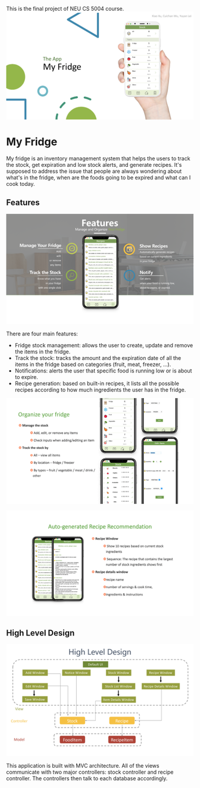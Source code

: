 This is the final project of NEU CS 5004 course.
![cover](./assets/cover.png)

# My Fridge

My fridge is an inventory management system that helps the users to track the stock, get expiration and low stock alerts, and generate recipes. It's supposed to address the issue that people are always wondering about what's in the fridge, when are the foods going to be expired and what can I cook today.

## Features

![features](./assets/features.png)

There are four main features:
- Fridge stock management: allows the user to create, update and remove the items in the fridge.
- Track the stock: tracks the amount and the expiration date of all the items in the fridge based on categories (fruit, meat, freezer, ...).
- Notifications: alerts the user that specific food is running low or is about to expire.
- Recipe generation: based on built-in recipes, it lists all the possible recipes according to how much ingredients the user has in the fridge.

![features](./assets/organize.png)

![features](./assets/recipe.png)

## High Level Design

![high level design](./assets/architecture.png)

This application is built with MVC architecture. All of the views communicate with two major controllers: stock controller and recipe controller. The controllers then talk to each database accordingly.

